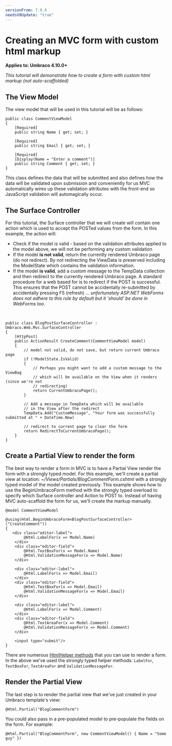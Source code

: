 ```yaml
---
versionFrom: 7.0.0
needsV8Update: "true"
---
```


# Creating an MVC form with custom html markup

**Applies to: Umbraco 4.10.0+**

_This tutorial will demonstrate how to create a form with custom html markup (not auto-scaffolded)_

## The View Model

The view model that will be used in this tutorial will be as follows:
	
	public class CommentViewModel
	{
	    [Required]
	    public string Name { get; set; }
	
	    [Required]
	    public string Email { get; set; }
	
	    [Required]
	    [Display(Name = "Enter a comment")]
	    public string Comment { get; set; }
	}

This class defines the data that will be submitted and also defines how the data will be validated upon submission and conveniently for us MVC automatically wires up these validation attributes with the front-end so JavaScript validation will automagically occur.

## The Surface Controller

For this tutorial, the Surface controller that we will create will contain one action which is used to accept the POSTed values from the form. In this example, the action will:

*	Check if the model is valid - based on the validation attributes applied to the model above, we will not be performing any custom validation
*	If the model **is not valid**, return the currently rendered Umbraco page (do not redirect). By not redirecting the ViewData is preserved including the ModelState which contains the validation information.
*	If the model **is valid**, add a custom message to the TempData collection and then redirect to the currently rendered Umbraco page. A standard procedure for a web based for is to redirect if the POST is successful. This ensures that the POST cannot be accidentally re-submitted by accidentally pressing F5 (refresh) ... *unfortunately ASP.NET WebForms does not adhere to this rule by default but it 'should' be done in WebForms too.* 

<br/>

	public class BlogPostSurfaceController : Umbraco.Web.Mvc.SurfaceController
	{
		[HttpPost]
		public ActionResult CreateComment(CommentViewModel model)
		{    
		    // model not valid, do not save, but return current Umbraco page
		    if (!ModelState.IsValid)
			{
				// Perhaps you might want to add a custom message to the ViewBag
				// which will be available on the View when it renders (since we're not 
				// redirecting)	    	
		   		return CurrentUmbracoPage();
			}
				    
			// Add a message in TempData which will be available 
			// in the View after the redirect 
			TempData.Add("CustomMessage", "Your form was successfully submitted at " + DateTime.Now)
		
		    // redirect to current page to clear the form
		    return RedirectToCurrentUmbracoPage();		    
		}
	}

## Create a Partial View to render the form

The best way to render a form in MVC is to have a Partial View render the form with a strongly typed model. For this example, we'll create a partial view at location: *~/Views/Partials/BlogCommentForm.cshtml* with a strongly typed model of the model created previously. This example shows how to use the BeginUmbracoForm method with the strongly typed overload to specify which Surface controller and Action to POST to. Instead of having MVC auto-scaffold the form for us, we'll create the markup manually. 

	@model CommentViewModel

	@using(Html.BeginUmbracoForm<BlogPostSurfaceController>("CreateComment"))
	{
 	   <div class="editor-label">
	        @Html.LabelFor(x => Model.Name)
	    </div>
	    <div class="editor-field">
	        @Html.TextBoxFor(x => Model.Name)
	        @Html.ValidationMessageFor(x => Model.Name)
	    </div>
	 
	    <div class="editor-label">
	        @Html.LabelFor(x => Model.Email)
	    </div>
	    <div class="editor-field">
	        @Html.TextBoxFor(x => Model.Email)
	        @Html.ValidationMessageFor(x => Model.Email)
	    </div>
	    
	    <div class="editor-label">
	        @Html.LabelFor(x => Model.Comment)
	    </div>
	    <div class="editor-field">
	        @Html.TextAreaFor(x => Model.Comment)
	        @Html.ValidationMessageFor(x => Model.Comment)
	    </div>

		<input type="submit"/>
	}

There are numerous [HtmlHelper methods](https://msdn.microsoft.com/en-us/library/system.web.mvc.htmlhelper_methods(v=vs.108).aspx) that you can use to render a form. In the above we've used the strongly typed helper methods: `LabelFor`, `TextBoxFor`, `TextAreaFor` and `ValidationMessageFor`. 

## Render the Partial View

The last step is to render the partial view that we've just created in your Umbraco template's view:

	@Html.Partial("BlogCommentForm")

You could also pass in a pre-populated model to pre-populate the fields on the form. For example:

	@Html.Partial("BlogCommentForm", new CommentViewModel() { Name = "Some guy" })